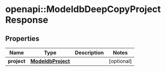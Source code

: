 # openapi::ModeldbDeepCopyProjectResponse


## Properties
Name | Type | Description | Notes
------------ | ------------- | ------------- | -------------
**project** | [**ModeldbProject**](modeldbProject.md) |  | [optional] 


